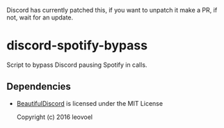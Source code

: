 Discord has currently patched this, if you want to unpatch it make a PR, if not, wait for an update.
# discord-spotify-bypass
Script to bypass Discord pausing Spotify in calls.

## Dependencies
- [BeautifulDiscord](https://github.com/leovoel/BeautifulDiscord) is licensed under the MIT License

  Copyright (c) 2016 leovoel
